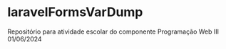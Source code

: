 # laravelFormsVarDump
Repositório para atividade escolar do componente Programação Web III 01/06/2024
